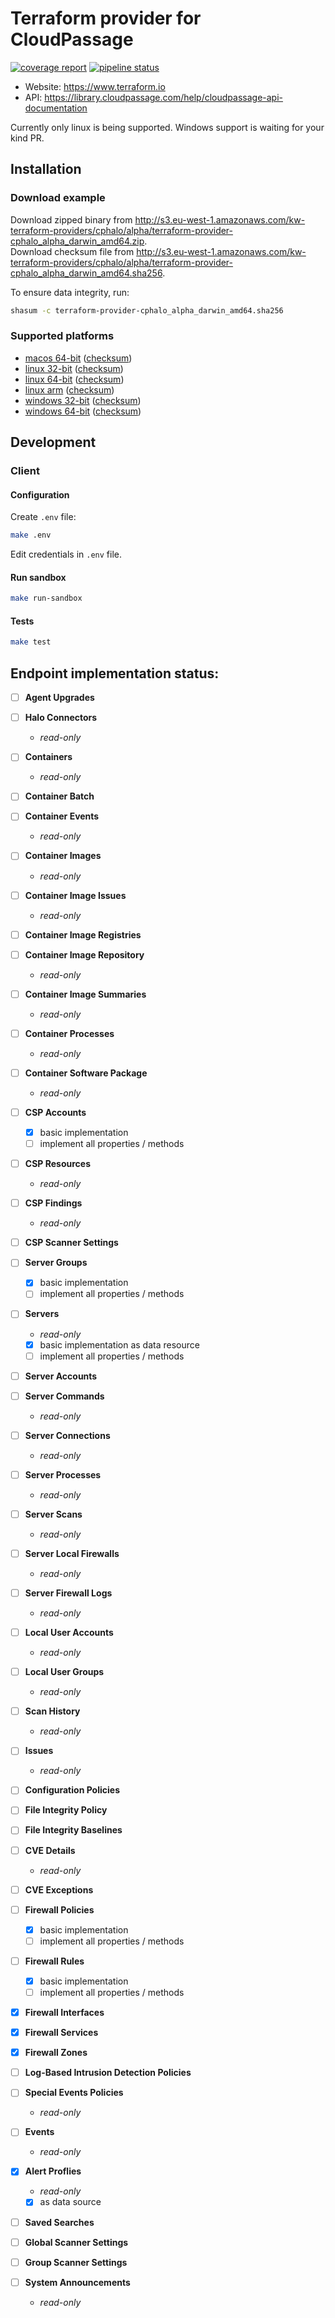 # Terraform provider for CloudPassage

[![coverage report](https://gitlab.skypicker.com/devops/terraform-provider-cphalo/badges/master/coverage.svg)](https://gitlab.skypicker.com/devops/terraform-provider-cphalo/commits/master)
[![pipeline status](https://gitlab.skypicker.com/devops/terraform-provider-cphalo/badges/master/pipeline.svg)](https://gitlab.skypicker.com/devops/terraform-provider-cphalo/commits/master)

- Website: https://www.terraform.io
- API: https://library.cloudpassage.com/help/cloudpassage-api-documentation

Currently only linux is being supported. Windows support is waiting for your kind PR.

## Installation

### Download example

Download zipped binary from http://s3.eu-west-1.amazonaws.com/kw-terraform-providers/cphalo/alpha/terraform-provider-cphalo_alpha_darwin_amd64.zip.  
Download checksum file from http://s3.eu-west-1.amazonaws.com/kw-terraform-providers/cphalo/alpha/terraform-provider-cphalo_alpha_darwin_amd64.sha256.

To ensure data integrity, run:
```bash
shasum -c terraform-provider-cphalo_alpha_darwin_amd64.sha256
```

### Supported platforms

- [macos 64-bit](http://s3.eu-west-1.amazonaws.com/kw-terraform-providers/cphalo/alpha/terraform-provider-cphalo_alpha_darwin_amd64.zip) ([checksum](http://s3.eu-west-1.amazonaws.com/kw-terraform-providers/cphalo/alpha/terraform-provider-cphalo_alpha_darwin_amd64.sha256))
- [linux 32-bit](http://s3.eu-west-1.amazonaws.com/kw-terraform-providers/cphalo/alpha/terraform-provider-cphalo_alpha_linux_386.zip) ([checksum](http://s3.eu-west-1.amazonaws.com/kw-terraform-providers/cphalo/alpha/terraform-provider-cphalo_alpha_linux_386.sha256))
- [linux 64-bit](http://s3.eu-west-1.amazonaws.com/kw-terraform-providers/cphalo/alpha/terraform-provider-cphalo_alpha_linux_amd64.zip) ([checksum](http://s3.eu-west-1.amazonaws.com/kw-terraform-providers/cphalo/alpha/terraform-provider-cphalo_alpha_linux_amd64.sha256))
- [linux arm](http://s3.eu-west-1.amazonaws.com/kw-terraform-providers/cphalo/alpha/terraform-provider-cphalo_alpha_linux_arm.zip) ([checksum](http://s3.eu-west-1.amazonaws.com/kw-terraform-providers/cphalo/alpha/terraform-provider-cphalo_alpha_linux_arm.sha256))
- [windows 32-bit](http://s3.eu-west-1.amazonaws.com/kw-terraform-providers/cphalo/alpha/terraform-provider-cphalo_alpha_windows_386.zip) ([checksum](http://s3.eu-west-1.amazonaws.com/kw-terraform-providers/cphalo/alpha/terraform-provider-cphalo_alpha_windows_386.sha256))
- [windows 64-bit](http://s3.eu-west-1.amazonaws.com/kw-terraform-providers/cphalo/alpha/terraform-provider-cphalo_alpha_windows_amd64.zip) ([checksum](http://s3.eu-west-1.amazonaws.com/kw-terraform-providers/cphalo/alpha/terraform-provider-cphalo_alpha_windows_amd64.sha256))

## Development

### Client

#### Configuration

Create `.env` file:

```bash
make .env
```

Edit credentials in `.env` file.

#### Run sandbox

```bash
make run-sandbox
```

#### Tests

```bash
make test
```

## Endpoint implementation status:

- [ ] **Agent Upgrades**

- [ ] **Halo Connectors**
    - *read-only*

- [ ] **Containers**
    - *read-only*

- [ ] **Container Batch**

- [ ] **Container Events**
    - *read-only*

- [ ] **Container Images**
    - *read-only*

- [ ] **Container Image Issues**
    - *read-only*

- [ ] **Container Image Registries**

- [ ] **Container Image Repository**
    - *read-only*

- [ ] **Container Image Summaries**
    - *read-only*

- [ ] **Container Processes**
    - *read-only*

- [ ] **Container Software Package**
    - *read-only*

- [ ] **CSP Accounts**
    - [x] basic implementation
    - [ ] implement all properties / methods

- [ ] **CSP Resources**
    - *read-only*

- [ ] **CSP Findings**
    - *read-only*

- [ ] **CSP Scanner Settings**

- [ ] **Server Groups**
    - [x] basic implementation
    - [ ] implement all properties / methods

- [ ] **Servers**
    - *read-only*
    - [x] basic implementation as data resource
    - [ ] implement all properties / methods

- [ ] **Server Accounts**

- [ ] **Server Commands**
    - *read-only*

- [ ] **Server Connections**
    - *read-only*

- [ ] **Server Processes**
    - *read-only*

- [ ] **Server Scans**
    - *read-only*

- [ ] **Server Local Firewalls**
    - *read-only*

- [ ] **Server Firewall Logs**
    - *read-only*

- [ ] **Local User Accounts**
    - *read-only*

- [ ] **Local User Groups**
    - *read-only*

- [ ] **Scan History**
    - *read-only*

- [ ] **Issues**
    - *read-only*

- [ ] **Configuration Policies**

- [ ] **File Integrity Policy**

- [ ] **File Integrity Baselines**

- [ ] **CVE Details**
    - *read-only*

- [ ] **CVE Exceptions**

- [ ] **Firewall Policies**
    - [x] basic implementation
    - [ ] implement all properties / methods

- [ ] **Firewall Rules**
    - [x] basic implementation
    - [ ] implement all properties / methods

- [x] **Firewall Interfaces**

- [x] **Firewall Services**

- [x] **Firewall Zones**

- [ ] **Log-Based Intrusion Detection Policies**

- [ ] **Special Events Policies**
    - *read-only*

- [ ] **Events**
    - *read-only*

- [x] **Alert Proflies**
    - *read-only*
    - [x] as data source

- [ ] **Saved Searches**

- [ ] **Global Scanner Settings**

- [ ] **Group Scanner Settings**

- [ ] **System Announcements**
    - *read-only*
